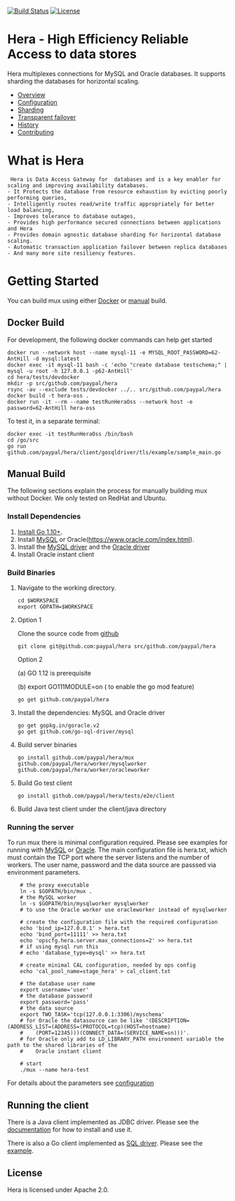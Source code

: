 [![Build Status](https://travis-ci.org/paypal/hera.svg?branch=master)](https://travis-ci.org/paypal/hera)
[![License](http://img.shields.io/:license-Apache%202-blue.svg)](http://www.apache.org/licenses/LICENSE-2.0.txt)
# Hera - High Efficiency Reliable Access to data stores

Hera multiplexes connections for MySQL and
Oracle databases.  It supports sharding the databases for horizontal scaling.

  * [Overview](docs/overview.md)
  * [Configuration](docs/configuration.md)
  * [Sharding](docs/sharding.md)
  * [Transparent failover](docs/taf.md)
  * [History](docs/history.md)
  * [Contributing](docs/contributing.md)

# What is Hera

     Hera is Data Access Gateway for  databases and is a key enabler for scaling and improving availability databases.
    - It Protects the database from resource exhaustion by evicting poorly performing queries,
    - Intelligently routes read/write traffic appropriately for better load balancing,
    - Improves tolerance to database outages,
    - Provides high performance secured connections between applications and Hera
    - Provides domain agnostic database sharding for horizontal database scaling.
    - Automatic transaction application failover between replica databases
    - And many more site resiliency features.

# Getting Started

You can build mux using either [Docker](#docker-build) or [manual](#manual-build) build.

## Docker Build

For development, the following docker commands can help get started

    docker run --network host --name mysql-11 -e MYSQL_ROOT_PASSWORD=62-AntHill -d mysql:latest
    docker exec -it mysql-11 bash -c 'echo "create database testschema;" | mysql -u root -h 127.0.0.1 -p62-AntHill'
    cd hera/tests/devdocker
    mkdir -p src/github.com/paypal/hera
    rsync -av --exclude tests/devdocker ../.. src/github.com/paypal/hera
    docker build -t hera-oss .
    docker run -it --rm --name testRunHeraOss --network host -e password=62-AntHill hera-oss

To test it, in a separate terminal:

    docker exec -it testRunHeraOss /bin/bash
    cd /go/src
    go run github.com/paypal/hera/client/gosqldriver/tls/example/sample_main.go

## Manual Build

The following sections explain the process for manually building mux without Docker. We only tested on RedHat and Ubuntu.

### Install Dependencies

1.  [Install Go 1.10+](http://golang.org/doc/install).
2.  Install [MySQL](http://dev.mysql.com/downloads/mysql) or Oracle(https://www.oracle.com/index.html).
3.  Install the [MySQL driver](https://github.com/go-sql-driver/mysql) and the [Oracle driver](https://github.com/go-goracle/goracle)
3.  Install Oracle instant client     

### Build Binaries

1.  Navigate to the working directory.
    ```
    cd $WORKSPACE
    export GOPATH=$WORKSPACE
    ```
2. Option 1

    Clone the source code from [github](https://github.com/paypal/hera)
    ```
    git clone git@github.com:paypal/hera src/github.com/paypal/hera
    ```
    Option 2

    (a) GO 1.12 is prerequisite

    (b) export GO111MODULE=on ( to enable the go mod feature)
    ```
    go get github.com/paypal/hera
    ```
3.  Install the dependencies: MySQL and Oracle driver
    ```
    go get gopkg.in/goracle.v2
    go get github.com/go-sql-driver/mysql
    ```
4.  Build server binaries
    ```
    go install github.com/paypal/hera/mux github.com/paypal/hera/worker/mysqlworker github.com/paypal/hera/worker/oracleworker
    ```
5.  Build Go test client
    ```
    go install github.com/paypal/hera/tests/e2e/client
    ```
6.  Build Java test client under the client/java directory

### Running the server

To run mux there is minimal configuration required. Please see examples for running with [MySQL](https://github.com/paypal/hera/tree/master/tests/e2e/srvmysql) or [Oracle](https://github.com/paypal/hera/tree/master/tests/e2e/srvoracle).
The main configuration file is hera.txt, which must contain the TCP port where the server listens and the number of workers. The user name, password and the data source are passsed via environment parameters.
```    
    # the proxy executable
    ln -s $GOPATH/bin/mux .
    # the MySQL worker
    ln -s $GOPATH/bin/mysqlworker mysqlworker
    # to use the Oracle worker use oracleworker instead of mysqlworker

    # create the configuration file with the required configuration
    echo 'bind_ip=127.0.0.1' > hera.txt
    echo 'bind_port=11111' >> hera.txt
    echo 'opscfg.hera.server.max_connections=2' >> hera.txt
    # if using mysql run this
    # echo 'database_type=mysql' >> hera.txt

    # create minimal CAL configuration, needed by ops config
    echo 'cal_pool_name=stage_hera' > cal_client.txt

    # the database user name
    export username='user'
    # the database password
    export password='pass'
    # the data source
    export TWO_TASK='tcp(127.0.0.1:3306)/myschema'
    # for Oracle the datasource can be like '(DESCRIPTION=(ADDRESS_LIST=(ADDRESS=(PROTOCOL=tcp)(HOST=hostname)
    #    (PORT=12345)))(CONNECT_DATA=(SERVICE_NAME=sn)))'.
    # for Oracle only add to LD_LIBRARY_PATH environment variable the path to the shared libraries of the
    #    Oracle instant client

    # start
    ./mux --name hera-test
```    
For details about the parameters see [configuration](docs/configuration.md)

## Running the client

There is a Java client implemented as JDBC driver. Please see the [documentation](https://github.com/paypal/hera/tree/master/client/java) for how to install and use it.

There is also a Go client implemented as [SQL driver](client/gosqldriver). Please see the [example](tests/e2e/client).

## License

Hera is licensed under Apache 2.0.
